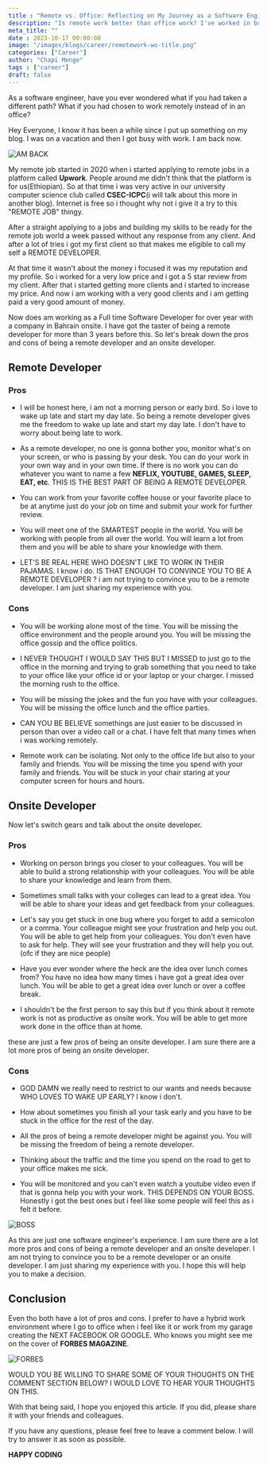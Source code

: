 ```yaml
---
title : "Remote vs. Office: Reflecting on My Journey as a Software Engineer"
description: "Is remote work better than office work? I've worked in both environments and here's what I think."
meta_title: ""
date : 2023-10-17 00:00:00
image: "/images/blogs/career/remotework-wo-title.png"
categories: ["Career"]
author: "Chapi Menge"
tags : ["career"]
draft: false
---
```



As a software engineer, have you ever wondered what if you had taken a different path? What if you had chosen to work remotely instead of in an office?

Hey Everyone, I know it has been a while since I put up something on my blog. I was on a vacation and then I got busy with work. I am back now.

![AM BACK](https://media.giphy.com/media/1VuZTjTISUvZGJ1Fih/giphy.gif)

My remote job started in 2020 when i started applying to remote jobs in a platform called **Upwork**. People around me didn't think that the platform is for us(Ethiopian). So at that time i was very active in our university computer science club called **CSEC-ICPC**(i will talk about this more in another blog). Internet is free so i thought why not i give it a try to this "REMOTE JOB" thingy.

After a straight applying to a jobs and building my skills to be ready for the remote job world a week passed without any response from any client. And after a lot of tries i got my first client so that makes me eligible to call my self a REMOTE DEVELOPER. 

At that time it wasn't about the money i focused it was my reputation and my profile. So i worked for a very low price and i got a 5 star review from my client. After that i started getting more clients and i started to increase my price. And now i am working with a very good clients and i am getting paid a very good amount of money.

Now does am working as a Full time Software Developer for over year with a company in Bahrain onsite. I have got the taster of being a remote developer for more than 3 years before this. So let's break down the pros and cons of being a remote developer and an onsite developer.

## Remote Developer

### Pros

- I will be honest here, i am not a morning person or early bird. So i love to wake up late and start my day late. So being a remote developer gives me the freedom to wake up late and start my day late. I don't have to worry about being late to work.

- As a remote developer, no one is gonna bother you, monitor what's on your screen, or who is passing by your desk. You can do your work in your own way and in your own time. If there is no work you can do whatever you want to name a few **NEFLIX, YOUTUBE, GAMES, SLEEP, EAT, etc**. THIS IS THE BEST PART OF BEING A REMOTE DEVELOPER.

- You can work from your favorite coffee house or your favorite place to be at anytime just do your job on time and submit your work for further review.

- You will meet one of the SMARTEST people in the world. You will be working with people from all over the world. You will learn a lot from them and you will be able to share your knowledge with them.

- LET'S BE REAL HERE WHO DOESN'T LIKE TO WORK IN THEIR PAJAMAS. I know i do. IS THAT ENOUGH TO CONVINCE YOU TO BE A REMOTE DEVELOPER ? i am not trying to convince you to be a remote developer. I am just sharing my experience with you.

### Cons

- You will be working alone most of the time. You will be missing the office environment and the people around you. You will be missing the office gossip and the office politics.

- I NEVER THOUGHT I WOULD SAY THIS BUT I MISSED to just go to the office in the morning and trying to grab something that you need to take to your office like your office id or your laptop or your charger. I missed the morning rush to the office.

- You will be missing the jokes and the fun you have with your colleagues. You will be missing the office lunch and the office parties.

- CAN YOU BE BELIEVE somethings are just easier to be discussed in person than over a video call or a chat. I have felt that many times when i was working remotely.

- Remote work can be isolating. Not only to the office life but also to your family and friends. You will be missing the time you spend with your family and friends. You will be stuck in your chair staring at your computer screen for hours and hours.

## Onsite Developer

Now let's switch gears and talk about the onsite developer.

### Pros

- Working on person brings you closer to your colleagues. You will be able to build a strong relationship with your colleagues. You will be able to share your knowledge and learn from them.

- Sometimes small talks with your colleges can lead to a great idea. You will be able to share your ideas and get feedback from your colleagues.

- Let's say you get stuck in one bug where you forget to add a semicolon or a comma. Your colleague might see your frustration and help you out. You will be able to get help from your colleagues. You don't even have to ask for help. They will see your frustration and they will help you out.(ofc if they are nice people)

- Have you ever wonder where the heck are the idea over lunch comes from? You have no idea how many times i have got a great idea over lunch. You will be able to get a great idea over lunch or over a coffee break.

- I shouldn't be the first person to say this but if you think about it remote work is not as productive as onsite work. You will be able to get more work done in the office than at home.

these are just a few pros of being an onsite developer. I am sure there are a lot more pros of being an onsite developer.

### Cons

- GOD DAMN we really need to restrict to our wants and needs because WHO LOVES TO WAKE UP EARLY? I know i don't.

- How about sometimes you finish all your task early and you have to be stuck in the office for the rest of the day.

- All the pros of being a remote developer might be against you. You will be missing the freedom of being a remote developer.

- Thinking about the traffic and the time you spend on the road to get to your office makes me sick.

- You will be monitored and you can't even watch a youtube video even if that is gonna help you with your work. THIS DEPENDS ON YOUR BOSS. Honestly i got the best ones but i feel like some people will feel this as i felt it before.

![BOSS](https://media.giphy.com/media/26wkRxKJ9yUZzlorK/giphy.gif)

As this are just one software engineer's experience. I am sure there are a lot more pros and cons of being a remote developer and an onsite developer. I am not trying to convince you to be a remote developer or an onsite developer. I am just sharing my experience with you. I hope this will help you to make a decision.

## Conclusion

Even tho both have a lot of pros and cons. I prefer to have a hybrid work environment where I go to office when i feel like it or work from my garage creating the NEXT FACEBOOK OR GOOGLE. Who knows you might see me on the cover of **FORBES MAGAZINE**.

![FORBES](https://media.giphy.com/media/RsUBjCrwkMphRhtXtQ/giphy.gif)

WOULD YOU BE WILLING TO SHARE SOME OF YOUR THOUGHTS ON THE COMMENT SECTION BELOW? I WOULD LOVE TO HEAR YOUR THOUGHTS ON THIS.

With that being said, I hope you enjoyed this article. If you did, please share it with your friends and colleagues. 

If you have any questions, please feel free to leave a comment below. I will try to answer it as soon as possible.

**HAPPY CODING**
